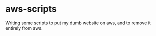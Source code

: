 # aws-scripts

Writing some scripts to put my dumb website on aws, and to remove it entirely from aws.
